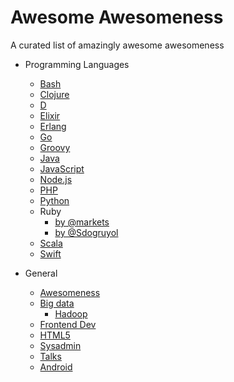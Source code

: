 # Awesome Awesomeness

A curated list of amazingly awesome awesomeness

- Programming Languages
	- [Bash](https://github.com/alebcay/awesome-shell)
	- [Clojure](https://github.com/razum2um/awesome-clojure)
	- [D](https://github.com/zhaopuming/awesome-d)
	- [Elixir](https://github.com/h4cc/awesome-elixir)
	- [Erlang](https://github.com/0xAX/erlang-bookmarks)
	- [Go](https://github.com/avelino/awesome-go)
	- [Groovy](https://github.com/kdabir/awesome-groovy)
	- [Java](https://github.com/akullpp/awesome-java)
	- [JavaScript](https://github.com/sorrycc/awesome-javascript)
	- [Node.js](https://github.com/vndmtrx/awesome-nodejs)
	- [PHP](https://github.com/ziadoz/awesome-php)
	- [Python](https://github.com/vinta/awesome-python)
	- Ruby
		- [by @markets](https://github.com/markets/awesome-ruby)
		- [by @Sdogruyol](https://github.com/Sdogruyol/awesome-ruby)
	- [Scala](https://github.com/lauris/awesome-scala)
	- [Swift](https://github.com/Wolg/awesome-swift)

- General
	- [Awesomeness](https://github.com/bayandin/awesome-awesomeness)
	- [Big data](https://github.com/onurakpolat/awesome-bigdata)
		- [Hadoop](https://github.com/youngwookim/awesome-hadoop)
	- [Frontend Dev](https://github.com/dypsilon/frontend-dev-bookmarks)
	- [HTML5](https://github.com/diegocard/awesome-html5)
	- [Sysadmin](https://github.com/kahun/awesome-sysadmin)
	- [Talks](https://github.com/JanVanRyswyck/awesome-talks)
	- [Android](https://github.com/JStumpp/awesome-android)
